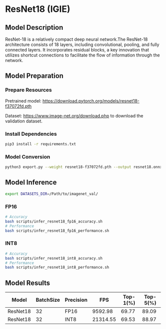 # ResNet18 (IGIE)

## Model Description

ResNet-18 is a relatively compact deep neural network.The ResNet-18 architecture consists of 18 layers, including convolutional, pooling, and fully connected layers. It incorporates residual blocks, a key innovation that utilizes shortcut connections to facilitate the flow of information through the network.

## Model Preparation

### Prepare Resources

Pretrained model: <https://download.pytorch.org/models/resnet18-f37072fd.pth>

Dataset: <https://www.image-net.org/download.php> to download the validation dataset.

### Install Dependencies

```bash
pip3 install -r requirements.txt
```

### Model Conversion

```bash
python3 export.py --weight resnet18-f37072fd.pth --output resnet18.onnx
```

## Model Inference

```bash
export DATASETS_DIR=/Path/to/imagenet_val/
```

### FP16

```bash
# Accuracy
bash scripts/infer_resnet18_fp16_accuracy.sh
# Performance
bash scripts/infer_resnet18_fp16_performance.sh
```

### INT8

```bash
# Accuracy
bash scripts/infer_resnet18_int8_accuracy.sh
# Performance
bash scripts/infer_resnet18_int8_performance.sh
```

## Model Results

| Model    | BatchSize | Precision | FPS      | Top-1(%) | Top-5(%) |
|----------|-----------|-----------|----------|----------|----------|
| ResNet18 | 32        | FP16      | 9592.98  | 69.77    | 89.09    |
| ResNet18 | 32        | INT8      | 21314.55 | 69.53    | 88.97    |
